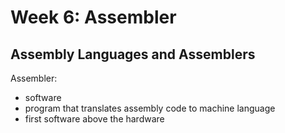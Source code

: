 # Week 6: Assembler

## Assembly Languages and Assemblers

Assembler:
- software
- program that translates assembly code to machine language
- first software above the hardware

